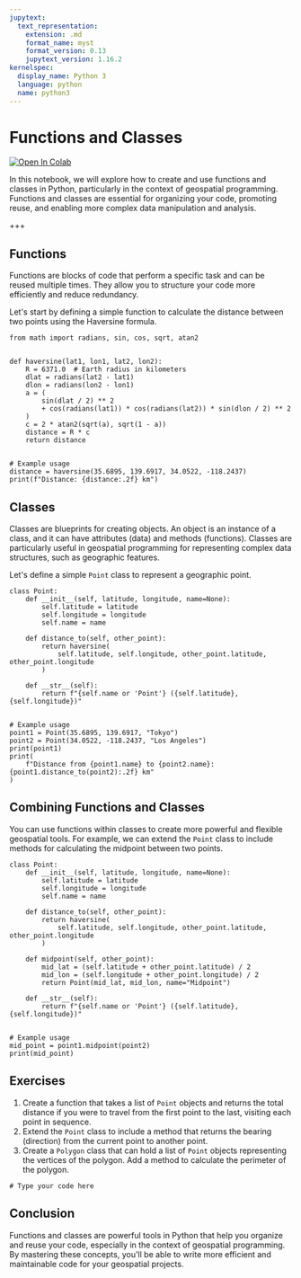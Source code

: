 ```yaml
---
jupytext:
  text_representation:
    extension: .md
    format_name: myst
    format_version: 0.13
    jupytext_version: 1.16.2
kernelspec:
  display_name: Python 3
  language: python
  name: python3
---
```


# Functions and Classes

[![Open In Colab](https://colab.research.google.com/assets/colab-badge.svg)](https://colab.research.google.com/github/giswqs/geog-312/blob/main/book/python/06_functions_classes.ipynb)

In this notebook, we will explore how to create and use functions and classes in Python, particularly in the context of geospatial programming. Functions and classes are essential for organizing your code, promoting reuse, and enabling more complex data manipulation and analysis.

+++

## Functions

Functions are blocks of code that perform a specific task and can be reused multiple times. They allow you to structure your code more efficiently and reduce redundancy.

Let's start by defining a simple function to calculate the distance between two points using the Haversine formula.

```{code-cell} ipython3
from math import radians, sin, cos, sqrt, atan2


def haversine(lat1, lon1, lat2, lon2):
    R = 6371.0  # Earth radius in kilometers
    dlat = radians(lat2 - lat1)
    dlon = radians(lon2 - lon1)
    a = (
        sin(dlat / 2) ** 2
        + cos(radians(lat1)) * cos(radians(lat2)) * sin(dlon / 2) ** 2
    )
    c = 2 * atan2(sqrt(a), sqrt(1 - a))
    distance = R * c
    return distance


# Example usage
distance = haversine(35.6895, 139.6917, 34.0522, -118.2437)
print(f"Distance: {distance:.2f} km")
```

## Classes

Classes are blueprints for creating objects. An object is an instance of a class, and it can have attributes (data) and methods (functions). Classes are particularly useful in geospatial programming for representing complex data structures, such as geographic features.

Let's define a simple `Point` class to represent a geographic point.

```{code-cell} ipython3
class Point:
    def __init__(self, latitude, longitude, name=None):
        self.latitude = latitude
        self.longitude = longitude
        self.name = name

    def distance_to(self, other_point):
        return haversine(
            self.latitude, self.longitude, other_point.latitude, other_point.longitude
        )

    def __str__(self):
        return f"{self.name or 'Point'} ({self.latitude}, {self.longitude})"


# Example usage
point1 = Point(35.6895, 139.6917, "Tokyo")
point2 = Point(34.0522, -118.2437, "Los Angeles")
print(point1)
print(
    f"Distance from {point1.name} to {point2.name}: {point1.distance_to(point2):.2f} km"
)
```

## Combining Functions and Classes

You can use functions within classes to create more powerful and flexible geospatial tools. For example, we can extend the `Point` class to include methods for calculating the midpoint between two points.

```{code-cell} ipython3
class Point:
    def __init__(self, latitude, longitude, name=None):
        self.latitude = latitude
        self.longitude = longitude
        self.name = name

    def distance_to(self, other_point):
        return haversine(
            self.latitude, self.longitude, other_point.latitude, other_point.longitude
        )

    def midpoint(self, other_point):
        mid_lat = (self.latitude + other_point.latitude) / 2
        mid_lon = (self.longitude + other_point.longitude) / 2
        return Point(mid_lat, mid_lon, name="Midpoint")

    def __str__(self):
        return f"{self.name or 'Point'} ({self.latitude}, {self.longitude})"


# Example usage
mid_point = point1.midpoint(point2)
print(mid_point)
```

## Exercises

1. Create a function that takes a list of `Point` objects and returns the total distance if you were to travel from the first point to the last, visiting each point in sequence.
2. Extend the `Point` class to include a method that returns the bearing (direction) from the current point to another point.
3. Create a `Polygon` class that can hold a list of `Point` objects representing the vertices of the polygon. Add a method to calculate the perimeter of the polygon.

```{code-cell} ipython3
# Type your code here
```

## Conclusion

Functions and classes are powerful tools in Python that help you organize and reuse your code, especially in the context of geospatial programming. By mastering these concepts, you'll be able to write more efficient and maintainable code for your geospatial projects.
